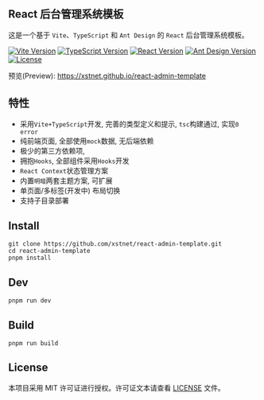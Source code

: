 ## React 后台管理系统模板

这是一个基于 `Vite`、`TypeScript` 和 `Ant Design` 的 `React` 后台管理系统模板。

[![Vite Version](https://img.shields.io/badge/Vite-4.1.0-green)](https://vitejs.dev/)
[![TypeScript Version](https://img.shields.io/badge/TypeScript-4.9.3-blue)](https://www.typescriptlang.org/)
[![React Version](https://img.shields.io/badge/React-18.2.0-blue)](https://reactjs.org/)
[![Ant Design Version](https://img.shields.io/badge/Ant%20Design-5.2.1-blue)](https://ant.design/)
[![License](https://img.shields.io/badge/License-MIT-blue)](https://github.com/xstnet/react-admin-template/LICENSE)



预览(Preview): https://xstnet.github.io/react-admin-template

## 特性

- 采用`Vite+TypeScript`开发, 完善的类型定义和提示, `tsc`构建通过, 实现`0 error`
- 纯前端页面, 全部使用`mock`数据, 无后端依赖
- 极少的第三方依赖项, 
- 拥抱`Hooks`, 全部组件采用`Hooks`开发
- `React Context`状态管理方案
- 内置`明暗`两套主题方案, 可扩展
- 单页面/多标签(开发中) 布局切换
- 支持子目录部署

## Install

```
git clone https://github.com/xstnet/react-admin-template.git
cd react-admin-template
pnpm install
```

## Dev
```
pnpm run dev
```

## Build
```
pnpm run build
```

## License

本项目采用 MIT 许可证进行授权。许可证文本请查看 [LICENSE](LICENSE) 文件。